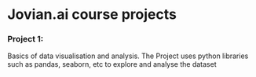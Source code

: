 # Jovian.ai course projects
### Project 1:

Basics of data visualisation and analysis. 
The Project uses python libraries such as pandas, seaborn, etc to explore and analyse the dataset
